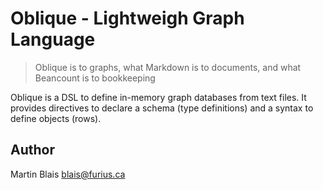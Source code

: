 # Oblique - Lightweigh Graph Language

> Oblique is to graphs,
> what Markdown is to documents, and
> what Beancount is to bookkeeping

Oblique is a DSL to define in-memory graph databases from text files. It
provides directives to declare a schema (type definitions) and a syntax to
define objects (rows).

## Author

Martin Blais <blais@furius.ca>
